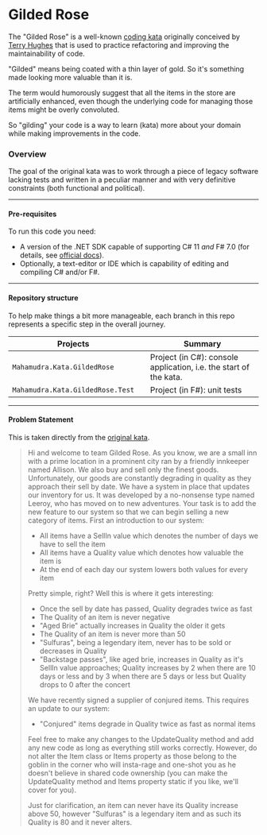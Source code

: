Gilded Rose
===
 
The "Gilded Rose" is a well-known [coding kata][1] originally conceived by [Terry Hughes][0] that is used to practice refactoring and improving the maintainability of code.

"Gilded" means being coated with a thin layer of gold. So it's something made looking more valuable than it is.

The term would humorously suggest that all the items in the store are artificially enhanced, even though the underlying code for managing those items might be overly convoluted. 

So "gilding" your code is a way to learn (kata) more about your domain while making improvements in the code.

### Overview

The goal of the original kata was to work through a piece of legacy software lacking tests and written in a peculiar manner and with very
definitive constraints (both functional and political). 

---

#### Pre-requisites

To run this code you need:

+ A version of the .NET SDK capable of supporting C# 11 _and_ F# 7.0 (for details, see [official docs][2]).
+ Optionally, a text-editor or IDE which is capability of editing and compiling C# and/or F#.

---

#### Repository structure

To help make things a bit more manageable, each branch in this repo represents a specific step in the overall journey.

 Projects                         | | Summary
----------------------------------|-|----------------------------------------------------------------------------
 `Mahamudra.Kata.GildedRose`      | | Project (in C#): console application, i.e. the start of the kata.
 `Mahamudra.Kata.GildedRose.Test` | | Project (in F#): unit tests  
 
---

#### Problem Statement

This is taken directly from the [original kata][1].

> Hi and welcome to team Gilded Rose. As you know, we are a small inn with a prime location in a prominent city ran by a
> friendly innkeeper named Allison. We also buy and sell only the finest goods. Unfortunately, our goods are constantly
> degrading in quality as they approach their sell by date. We have a system in place that updates our inventory for us.
> It was developed by a no-nonsense type named Leeroy, who has moved on to new adventures. Your task is to add the new
> feature to our system so that we can begin selling a new category of items. First an introduction to our system:
> 
> - All items have a SellIn value which denotes the number of days we have to sell the item
> - All items have a Quality value which denotes how valuable the item is
> - At the end of each day our system lowers both values for every item
> 
> Pretty simple, right? Well this is where it gets interesting:
> 
> - Once the sell by date has passed, Quality degrades twice as fast
> - The Quality of an item is never negative
> - "Aged Brie" actually increases in Quality the older it gets
> - The Quality of an item is never more than 50
> - "Sulfuras", being a legendary item, never has to be sold or decreases in Quality
> - "Backstage passes", like aged brie, increases in Quality as it's SellIn value approaches; Quality increases by 2 
>   when there are 10 days or less and by 3 when there are 5 days or less but Quality drops to 0 after the concert
> 
> We have recently signed a supplier of conjured items. This requires an update to our system:
> 
> - "Conjured" items degrade in Quality twice as fast as normal items
> 
> Feel free to make any changes to the UpdateQuality method and add any new code as long as everything still works
> correctly. However, do not alter the Item class or Items property as those belong to the goblin in the corner who will
> insta-rage and one-shot you as he doesn't believe in shared code ownership (you can make the UpdateQuality method and
> Items property static if you like, we'll cover for you).
> 
> Just for clarification, an item can never have its Quality increase above 50, however "Sulfuras" is a legendary item 
> and as such its Quality is 80 and it never alters.

[0]: https://twitter.com/TerryHughes
[1]: https://github.com/NotMyself/GildedRose
[2]: https://dotnet.microsoft.com/download